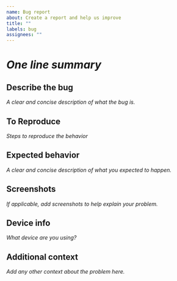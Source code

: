 ```yaml
---
name: Bug report
about: Create a report and help us improve
title: ""
labels: bug
assignees: ""
---
```


# _One line summary_

## Describe the bug

_A clear and concise description of what the bug is._

## To Reproduce

_Steps to reproduce the behavior_

## Expected behavior

_A clear and concise description of what you expected to happen._

## Screenshots

_If applicable, add screenshots to help explain your problem._

## Device info

_What device are you using?_

## Additional context

_Add any other context about the problem here._
